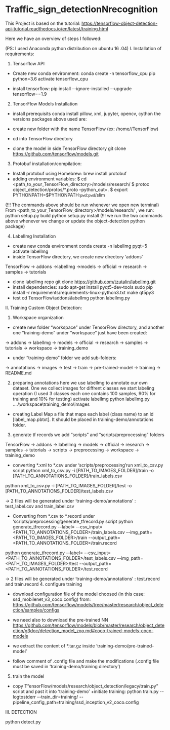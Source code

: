 # Traffic_sign_detectionNrecognition

This Project is based on the tutorial: 
https://tensorflow-object-detection-api-tutorial.readthedocs.io/en/latest/training.html

Here we have an overview of steps I followed:

(PS: I used Anaconda python distribution on ubuntu 16 .04)
I. Installation of requirements:
1. Tensorflow API
+ Create new conda environment:
conda create -n tensorflow_cpu pip python=3.6
activate tensorflow_cpu

+ install tensorflow:
pip install --ignore-installed --upgrade tensorflow==1.9

2. TensorFlow Models Installation
+ install prerequisits
conda install pillow, xml, jupyter, opencv, cython
the versions packages above used are:

+ create new folder with the name TensorFlow
(ex: /home/<user>/TensorFlow)
+ cd into TensorFlow directory
+ clone the model in side TensorFlow directory
git clone https://github.com/tensorflow/models.git

3. Protobuf installation/compilation:
+ Install protobuf using Homebrew:
brew install protobuf
+ adding environment variables:
$ cd <path_to_your_TensorFlow_directory>/models/research/
$ protoc object_detection/protos/*.proto –python_out=.
$ export PYTHONPATH=$PYTHONPATH:`pwd`:`pwd`/slim

(!!! The commands above should be run whenever we open new terminal)
From <path_to_your_TensorFlow_directory>/models/research/ , we run:
python setup.py build
python setup.py install
(!!! we run the two commands above whenever we change or update the object-detection python package)

4. LabelImg Installation
+ create new conda environment
conda create -n labelImg pyqt=5
activate labelImg
+ inside TensorFlow directory, we create new directory ‘addons’

TensorFlow
-> addons
    ->labelImg
->models
    -> official
    -> research
    -> samples
    -> tutorials
+ clone labelImg repo
git clone https://github.com/tzutalin/labelImg.git
+ install dependencies:
sudo apt-get install pyqt5-dev-tools
sudo pip install -r requirements/requirements-linux-python3.txt
make qt5py3
+ test
cd TensorFlow\addons\labelImg
python labelImg.py

II. Training Custom Object Detection:
1. Workspace organization
+ create new folder “workspace” under TensorFlow directory, and another one “training-demo” under “workspace” just have been created:

-> addons
    -> labelImg
-> models
    -> official
    -> research
    -> samples
    -> tutorials
-> workspace
    -> training_demo
    
+ under “training-demo”  folder we add sub-folders: 

-> annotations
-> images
    -> test
    -> train
-> pre-trained-model
-> training
-> README.md

2. preparing annotations
here we use labelImg to annotate our own dataset. One we collect images for diffrent classes we start labeling operation
(I used 3 classes each one contains 100 samples, 90% for training and 10% for testing)
activate labelImg
python labelImg.py ..\..\workspace\training_demo\images
+ creating Label Map
a file that maps each label (class name) to an id [label_map.pbtxt]. It should be placed in
training-demo/annotations folder.
3. generate tf records
we add “scripts” and “scripts/preprocessing” folders

TensorFlow
-> addons
   -> labelImg
-> models
   -> official
   -> research
   -> samples
   -> tutorials
-> scripts
   -> preprocessing
-> workspace
    -> training_demo

+ converting *.xml to *.csv
under ‘scripts/preprocessing’run xml_to_csv.py script
python xml_to_csv.py -i [PATH_TO_IMAGES_FOLDER]/train -o [PATH_TO_ANNOTATIONS_FOLDER]/train_labels.csv

python xml_to_csv.py -i [PATH_TO_IMAGES_FOLDER]/test -o [PATH_TO_ANNOTATIONS_FOLDER]/test_labels.csv

→ 2 files will be generated under ‘training-demo/annotations’ : test_label.csv and train_label.csv

+ Converting from *.csv to *.record
under ‘scripts/preprocessing’generate_tfrecord.py script
python generate_tfrecord.py --label=<LABEL> --csv_input=<PATH_TO_ANNOTATIONS_FOLDER>/train_labels.csv
--img_path=<PATH_TO_IMAGES_FOLDER>/train  --output_path=<PATH_TO_ANNOTATIONS_FOLDER>/train.record

python generate_tfrecord.py --label=<LABEL> --csv_input=<PATH_TO_ANNOTATIONS_FOLDER>/test_labels.csv
--img_path=<PATH_TO_IMAGES_FOLDER>/test
--output_path=<PATH_TO_ANNOTATIONS_FOLDER>/test.record

→ 2 files will be generated under ‘training-demo/annotations’ : test.record and train.record
4. configure training
+ download configuration file of the model choosed (in this case: ssd_mobilenet_v3_coco.config) from:
https://github.com/tensorflow/models/tree/master/research/object_detection/samples/configs

+ we need also to download the pre-trained NN
https://github.com/tensorflow/models/blob/master/research/object_detection/g3doc/detection_model_zoo.md#coco-trained-models-coco-models

+ we extract the content of *.tar.gz inside ‘training-demo/pre-trained-model’

+ follow comment of .config file and make the modifications
(.config file must be saved in ‘training-demo/training directory’)

5. train the model
+ copy T”ensorFlow/models/research/object_detection/legacy/train.py” script and past it into ‘training-demo’
+initiate training:
python train.py --logtostderr --train_dir=training/ --pipeline_config_path=training/ssd_inception_v2_coco.config

III. DETECTION

python detect.py











